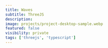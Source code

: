 ```yaml
---
title: Waves
subtitle: ThreeJS
description:
image: projects/project-desktop-sample.webp
featured: false
visibility: private
tags: ['threejs', 'typescript']
---
```

